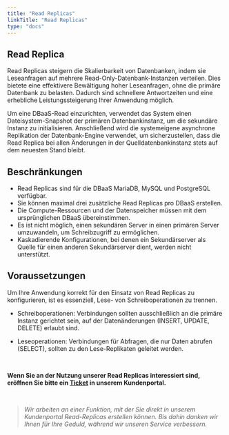 ```yaml
---
title: "Read Replicas"
linkTitle: "Read Replicas"
type: "docs"
---
```


## Read Replica

Read Replicas steigern die Skalierbarkeit von Datenbanken, indem sie Leseanfragen auf mehrere Read-Only-Datenbank-Instanzen verteilen. Dies bietete eine effektivere Bewältigung hoher Leseanfragen, ohne die primäre Datenbank zu belasten. Dadurch sind schnellere Antwortzeiten und eine erhebliche Leistungssteigerung Ihrer Anwendung möglich.

Um eine DBaaS-Read einzurichten, verwendet das System einen Dateisystem-Snapshot der primären Datenbankinstanz, um die sekundäre Instanz zu initialisieren. Anschließend wird die systemeigene asynchrone Replikation der Datenbank-Engine verwendet, um sicherzustellen, dass die Read Replica bei allen Änderungen in der Quelldatenbankinstanz stets auf dem neuesten Stand bleibt.

## Beschränkungen

- Read Replicas sind für die DBaaS MariaDB, MySQL und PostgreSQL verfügbar.  
- Sie können maximal drei zusätzliche Read Replicas pro DBaaS erstellen.
- Die Compute-Ressourcen und der Datenspeicher müssen mit dem ursprünglichen DBaaS übereinstimmen.
- Es ist nicht möglich, einen sekundären Server in einen primären Server umzuwandeln, um Schreibzugriff zu ermöglichen.
- Kaskadierende Konfigurationen, bei denen ein Sekundärserver als Quelle für einen anderen Sekundärserver dient, werden nicht unterstützt.

## Voraussetzungen

Um Ihre Anwendung korrekt für den Einsatz von Read Replicas zu konfigurieren, ist es essenziell, Lese- von Schreiboperationen zu trennen.

- Schreiboperationen: Verbindungen sollten ausschließlich an die primäre Instanz gerichtet sein, auf der Datenänderungen (INSERT, UPDATE, DELETE) erlaubt sind.

- Leseoperationen: Verbindungen für Abfragen, die nur Daten abrufen (SELECT), sollten zu den Lese-Replikaten geleitet werden.

<br>

**Wenn Sie an der Nutzung unserer Read Replicas interessiert sind, eröffnen Sie bitte ein [Ticket](https://customerservice.plusserver.com/support/ticket-create) in unserem Kundenportal.**

<br>

>*Wir arbeiten an einer Funktion, mit der Sie direkt in unserem Kundenportal Read-Replicas erstellen können. Bis dahin danken wir Ihnen für Ihre Geduld, während wir unseren Service verbessern.*
